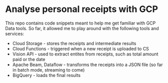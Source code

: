 # Analyse personal receipts with GCP

This repo contains code snippets meant to help me get familiar with GCP Data tools.
So far, it allowed me to play around with the following tools and services:
* Cloud Storage - stores the receipts and intermediate results
* Cloud Functions - triggered when a new receipt is uploaded to CS
* Vision API - used to extract entites from receipts, such as total amount paid or the date
* Apache Beam, Dataflow - transforms the receipts into a JSON file (so far in batch mode, streaming to come)
* BigQuery - loads the final results

